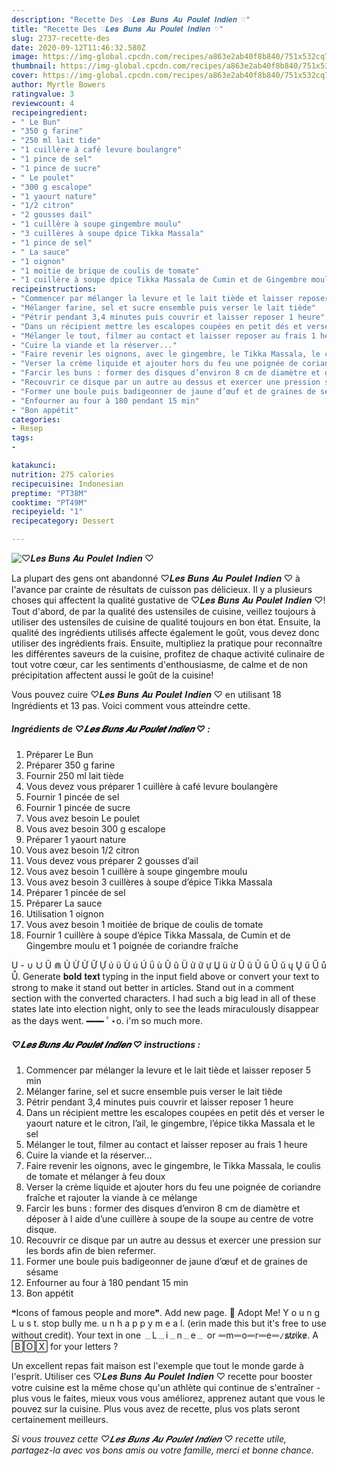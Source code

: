 ```yaml
---
description: "Recette Des ♡︎𝑳𝒆𝒔 𝑩𝒖𝒏𝒔 𝑨𝒖 𝑷𝒐𝒖𝒍𝒆𝒕 𝑰𝒏𝒅𝒊𝒆𝒏 ♡︎"
title: "Recette Des ♡︎𝑳𝒆𝒔 𝑩𝒖𝒏𝒔 𝑨𝒖 𝑷𝒐𝒖𝒍𝒆𝒕 𝑰𝒏𝒅𝒊𝒆𝒏 ♡︎"
slug: 2737-recette-des
date: 2020-09-12T11:46:32.580Z
image: https://img-global.cpcdn.com/recipes/a863e2ab40f8b840/751x532cq70/♡︎𝑳𝒆𝒔-𝑩𝒖𝒏𝒔-𝑨𝒖-𝑷𝒐𝒖𝒍𝒆𝒕-𝑰𝒏𝒅𝒊𝒆𝒏-♡︎-photo-principale-de-la-recette.jpg
thumbnail: https://img-global.cpcdn.com/recipes/a863e2ab40f8b840/751x532cq70/♡︎𝑳𝒆𝒔-𝑩𝒖𝒏𝒔-𝑨𝒖-𝑷𝒐𝒖𝒍𝒆𝒕-𝑰𝒏𝒅𝒊𝒆𝒏-♡︎-photo-principale-de-la-recette.jpg
cover: https://img-global.cpcdn.com/recipes/a863e2ab40f8b840/751x532cq70/♡︎𝑳𝒆𝒔-𝑩𝒖𝒏𝒔-𝑨𝒖-𝑷𝒐𝒖𝒍𝒆𝒕-𝑰𝒏𝒅𝒊𝒆𝒏-♡︎-photo-principale-de-la-recette.jpg
author: Myrtle Bowers
ratingvalue: 3
reviewcount: 4
recipeingredient:
- " Le Bun"
- "350 g farine"
- "250 ml lait tide"
- "1 cuillère à café levure boulangre"
- "1 pince de sel"
- "1 pince de sucre"
- " Le poulet"
- "300 g escalope"
- "1 yaourt nature"
- "1/2 citron"
- "2 gousses dail"
- "1 cuillère à soupe gingembre moulu"
- "3 cuillères à soupe dpice Tikka Massala"
- "1 pince de sel"
- " La sauce"
- "1 oignon"
- "1 moitie de brique de coulis de tomate"
- "1 cuillère à soupe dpice Tikka Massala de Cumin et de Gingembre moulu et 1 poigne de coriandre frache"
recipeinstructions:
- "Commencer par mélanger la levure et le lait tiède et laisser reposer 5 min"
- "Mélanger farine, sel et sucre ensemble puis verser le lait tiède"
- "Pétrir pendant 3,4 minutes puis couvrir et laisser reposer 1 heure"
- "Dans un récipient mettre les escalopes coupées en petit dés et verser le yaourt nature et le citron, l’ail, le gingembre, l’épice tikka Massala et le sel"
- "Mélanger le tout, filmer au contact et laisser reposer au frais 1 heure"
- "Cuire la viande et la réserver..."
- "Faire revenir les oignons, avec le gingembre, le Tikka Massala, le coulis de tomate et mélanger à feu doux"
- "Verser la crème liquide et ajouter hors du feu une poignée de coriandre fraîche et rajouter la viande à ce mélange"
- "Farcir les buns : former des disques d’environ 8 cm de diamètre et déposer à l aide d’une cuillère à soupe de la soupe au centre de votre disque."
- "Recouvrir ce disque par un autre au dessus et exercer une pression sur les bords afin de bien refermer."
- "Former une boule puis badigeonner de jaune d’œuf et de graines de sésame"
- "Enfourner au four à 180 pendant 15 min"
- "Bon appétit"
categories:
- Resep
tags:
- 

katakunci:  
nutrition: 275 calories
recipecuisine: Indonesian
preptime: "PT38M"
cooktime: "PT49M"
recipeyield: "1"
recipecategory: Dessert

---
```



![♡︎𝑳𝒆𝒔 𝑩𝒖𝒏𝒔 𝑨𝒖 𝑷𝒐𝒖𝒍𝒆𝒕 𝑰𝒏𝒅𝒊𝒆𝒏 ♡︎](https://img-global.cpcdn.com/recipes/a863e2ab40f8b840/751x532cq70/♡︎𝑳𝒆𝒔-𝑩𝒖𝒏𝒔-𝑨𝒖-𝑷𝒐𝒖𝒍𝒆𝒕-𝑰𝒏𝒅𝒊𝒆𝒏-♡︎-photo-principale-de-la-recette.jpg)

La plupart des gens ont abandonné ♡︎𝑳𝒆𝒔 𝑩𝒖𝒏𝒔 𝑨𝒖 𝑷𝒐𝒖𝒍𝒆𝒕 𝑰𝒏𝒅𝒊𝒆𝒏 ♡︎ à l'avance par crainte de résultats de cuisson pas délicieux. Il y a plusieurs choses qui affectent la qualité gustative de ♡︎𝑳𝒆𝒔 𝑩𝒖𝒏𝒔 𝑨𝒖 𝑷𝒐𝒖𝒍𝒆𝒕 𝑰𝒏𝒅𝒊𝒆𝒏 ♡︎! Tout d'abord, de par la qualité des ustensiles de cuisine, veillez toujours à utiliser des ustensiles de cuisine de qualité toujours en bon état. Ensuite, la qualité des ingrédients utilisés affecte également le goût, vous devez donc utiliser des ingrédients frais. Ensuite, multipliez la pratique pour reconnaître les différentes saveurs de la cuisine, profitez de chaque activité culinaire de tout votre cœur, car les sentiments d'enthousiasme, de calme et de non précipitation affectent aussi le goût de la cuisine!

<!--inarticleads1-->

Vous pouvez cuire ♡︎𝑳𝒆𝒔 𝑩𝒖𝒏𝒔 𝑨𝒖 𝑷𝒐𝒖𝒍𝒆𝒕 𝑰𝒏𝒅𝒊𝒆𝒏 ♡︎ en utilisant 18 Ingrédients et 13 pas. Voici comment vous atteindre cette.

##### Ingrédients de ♡︎𝑳𝒆𝒔 𝑩𝒖𝒏𝒔 𝑨𝒖 𝑷𝒐𝒖𝒍𝒆𝒕 𝑰𝒏𝒅𝒊𝒆𝒏 ♡︎ :

1. Préparer  Le Bun
1. Préparer 350 g farine
1. Fournir 250 ml lait tiède
1. Vous devez vous préparer 1 cuillère à café levure boulangère
1. Fournir 1 pincée de sel
1. Fournir 1 pincée de sucre
1. Vous avez besoin  Le poulet
1. Vous avez besoin 300 g escalope
1. Préparer 1 yaourt nature
1. Vous avez besoin 1/2 citron
1. Vous devez vous préparer 2 gousses d’ail
1. Vous avez besoin 1 cuillère à soupe gingembre moulu
1. Vous avez besoin 3 cuillères à soupe d’épice Tikka Massala
1. Préparer 1 pincée de sel
1. Préparer  La sauce
1. Utilisation 1 oignon
1. Vous avez besoin 1 moitiée de brique de coulis de tomate
1. Fournir 1 cuillère à soupe d’épice Tikka Massala, de Cumin et de Gingembre moulu et 1 poignée de coriandre fraîche


U - ∪ ᙀ Ũ ⋒ Ủ Ừ Ử Ữ Ự ύ ϋ Ù ú Ú ΰ ù Û û Ü ử ữ ự Џ ü ừ Ũ ũ Ū ū Ŭ ŭ ų Ų ű Ű ů Ů. Generate 𝐛𝐨𝐥𝐝 𝐭𝐞𝐱𝐭 typing in the input field above or convert your text to strong to make it stand out better in articles. Stand out in a comment section with the converted characters. I had such a big lead in all of these states late into election night, only to see the leads miraculously disappear as the days went. ━━ ﾟ⋆o. i&#39;m so much more. 

<!--inarticleads2-->

##### ♡︎𝑳𝒆𝒔 𝑩𝒖𝒏𝒔 𝑨𝒖 𝑷𝒐𝒖𝒍𝒆𝒕 𝑰𝒏𝒅𝒊𝒆𝒏 ♡︎ instructions :

1. Commencer par mélanger la levure et le lait tiède et laisser reposer 5 min
1. Mélanger farine, sel et sucre ensemble puis verser le lait tiède
1. Pétrir pendant 3,4 minutes puis couvrir et laisser reposer 1 heure
1. Dans un récipient mettre les escalopes coupées en petit dés et verser le yaourt nature et le citron, l’ail, le gingembre, l’épice tikka Massala et le sel
1. Mélanger le tout, filmer au contact et laisser reposer au frais 1 heure
1. Cuire la viande et la réserver...
1. Faire revenir les oignons, avec le gingembre, le Tikka Massala, le coulis de tomate et mélanger à feu doux
1. Verser la crème liquide et ajouter hors du feu une poignée de coriandre fraîche et rajouter la viande à ce mélange
1. Farcir les buns : former des disques d’environ 8 cm de diamètre et déposer à l aide d’une cuillère à soupe de la soupe au centre de votre disque.
1. Recouvrir ce disque par un autre au dessus et exercer une pression sur les bords afin de bien refermer.
1. Former une boule puis badigeonner de jaune d’œuf et de graines de sésame
1. Enfourner au four à 180 pendant 15 min
1. Bon appétit


❝Icons of famous people and more❞. Add new page. 💝 Adopt Me! Y o u n g L u s t. stop bully me. u n h a p p y m e a l. (erin made this but it&#39;s free to use without credit). Your text in one ﹍L﹍i﹍n﹍e﹍ or ᆖmᆖoᆖrᆖeᆖ. ̷s̷t̷r̷i̷k̷e̷. A 🄱🄾🅇 for your letters ? 

<!--inarticleads1-->

<p>
Un excellent repas fait maison est l'exemple que tout le monde garde à l'esprit. Utiliser ces ♡︎𝑳𝒆𝒔 𝑩𝒖𝒏𝒔 𝑨𝒖 𝑷𝒐𝒖𝒍𝒆𝒕 𝑰𝒏𝒅𝒊𝒆𝒏 ♡︎ recette pour booster votre cuisine est la même chose qu'un athlète qui continue de s'entraîner - plus vous le faites, mieux vous vous améliorez, apprenez autant que vous le pouvez sur la cuisine. Plus vous avez de recette, plus vos plats seront certainement meilleurs.
</p>

<p>
<i>Si vous trouvez cette ♡︎𝑳𝒆𝒔 𝑩𝒖𝒏𝒔 𝑨𝒖 𝑷𝒐𝒖𝒍𝒆𝒕 𝑰𝒏𝒅𝒊𝒆𝒏 ♡︎ recette utile, partagez-la avec vos bons amis ou votre famille, merci et bonne chance.</i>
</p>
